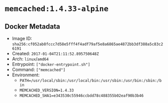# `memcached:1.4.33-alpine`

## Docker Metadata

- Image ID: `sha256:cf052ab8fccc7d58e5fff4f4adf79af5e8a6865ae4872bb3df388a5c83c26191`
- Created: `2017-01-04T21:11:52.895750648Z`
- Arch: `linux`/`amd64`
- Entrypoint: `["docker-entrypoint.sh"]`
- Command: `["memcached"]`
- Environment:
  - `PATH=/usr/local/sbin:/usr/local/bin:/usr/sbin:/usr/bin:/sbin:/bin`
  - `MEMCACHED_VERSION=1.4.33`
  - `MEMCACHED_SHA1=e343530c55946ccbdd78c488355b02eaf90b3b46`
